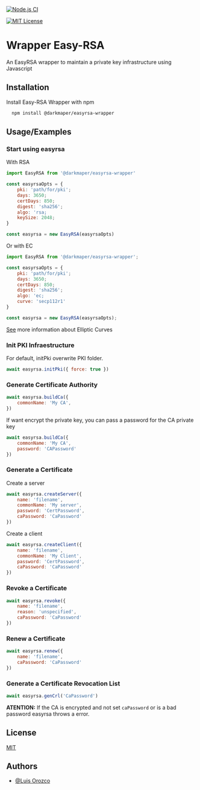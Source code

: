 [![Node.js CI](https://github.com/DarkMaper/node-easyrsa/actions/workflows/node.js.yml/badge.svg)](https://github.com/DarkMaper/node-easyrsa/actions/workflows/node.js.yml)

[![MIT License](https://img.shields.io/badge/License-MIT-green.svg)](https://github.com/node-easyrsa/blob/main/LICENSE)


# Wrapper Easy-RSA

An EasyRSA wrapper to maintain a private key infrastructure using Javascript


## Installation

Install Easy-RSA Wrapper with npm

```bash
  npm install @darkmaper/easyrsa-wrapper
```
    
## Usage/Examples

### Start using easyrsa

With RSA
```javascript
import EasyRSA from '@darkmaper/easyrsa-wrapper'

const easyrsaOpts = {
    pki: 'path/for/pki';
    days: 3650;
    certDays: 850;
    digest: 'sha256';
    algo: 'rsa;
    keySize: 2048;
}

const easyrsa = new EasyRSA(easyrsaOpts)
```

Or with EC
```javascript
import EasyRSA from '@darkmaper/easyrsa-wrapper';

const easyrsaOpts = {
    pki: 'path/for/pki';
    days: 3650;
    certDays: 850;
    digest: 'sha256';
    algo: 'ec;
    curve: 'secp112r1'
}

const easyrsa = new EasyRSA(easyrsaOpts);
```

[See](https://wiki.openssl.org/index.php/Command_Line_Elliptic_Curve_Operations) more information about Elliptic Curves

### Init PKI Infraestructure

For default, initPki overwrite PKI folder.
```javascript
await easyrsa.initPki({ force: true })
```

### Generate Certificate Authority

```javascript
await easyrsa.buildCa({
    commonName: 'My CA',
})
```

If want encrypt the private key, you can pass a password for the CA private key
```javascript
await easyrsa.buildCa({
    commonName: 'My CA',
    password: 'CAPassword'
})
```

### Generate a Certificate

Create a server
```javascript
await easyrsa.createServer({
    name: 'filename',
    commonName: 'My server',
    password: 'CertPassword',
    caPassword: 'CaPassword' 
})
```

Create a client
```javascript
await easyrsa.createClient({
    name: 'filename',
    commonName: 'My Client',
    password: 'CertPassword',
    caPassword: 'CaPassword' 
})
```

### Revoke a Certificate

```javascript
await easyrsa.revoke({
    name: 'filename',
    reason: 'unspecified',
    caPassword: 'CaPassword'
})
```

### Renew a Certificate

```javascript
await easyrsa.renew({
    name: 'filename',
    caPassword: 'CaPassword'
})
```

### Generate a Certificate Revocation List

```javascript
await easyrsa.genCrl('CaPassword')
```

**ATENTION:** If the CA is encrypted and not set ```caPassword``` or is a bad password easyrsa throws a error.


## License

[MIT](https://github.com/DarkMaper/node-easyrsa/actions/workflows/node.js.yml)


## Authors

- [@Luis Orozco](https://www.github.com/DarkMaper)
